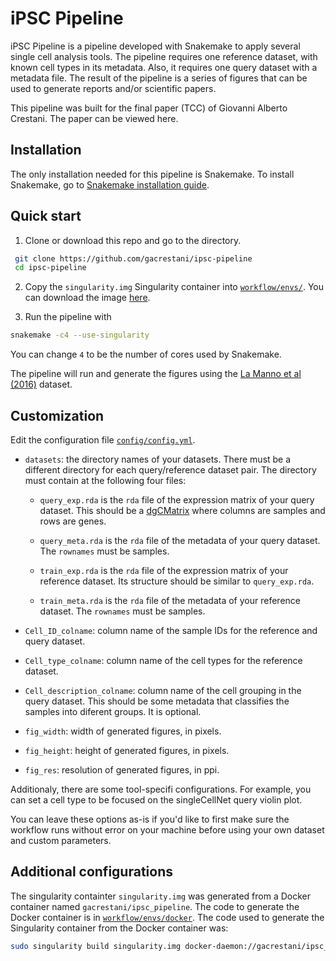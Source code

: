 # iPSC Pipeline

iPSC Pipeline is a pipeline developed with Snakemake to apply several single cell analysis tools. The pipeline requires one  reference dataset, with known cell types in its metadata. Also, it requires one query dataset with a metadata file. The result of the pipeline is a series of figures that can be used to generate reports and/or scientific papers.

This pipeline was built for the final paper (TCC) of Giovanni Alberto Crestani. The paper can be viewed here.

## Installation

The only installation needed for this pipeline is Snakemake. To install Snakemake, go to [Snakemake installation guide](https://snakemake.readthedocs.io/en/stable/getting_started/installation.html).

## Quick start

1. Clone or download this repo and go to the directory.

``` sh
 git clone https://github.com/gacrestani/ipsc-pipeline
 cd ipsc-pipeline
 ```

2. Copy the `singularity.img` Singularity container into [`workflow/envs/`](workflow/envs). You can download the image [here](https://www.dropbox.com/s/680doaawgn7avdb/singularity.img?dl=0).

3. Run the pipeline with
``` sh
snakemake -c4 --use-singularity
```
You can change `4` to be the number of cores used by Snakemake.

The pipeline will run and generate the figures using the [La Manno et al (2016)](https://pubmed.ncbi.nlm.nih.gov/27716510/) dataset.


## Customization

Edit the configuration file [`config/config.yml`](config/config.yml).

  - `datasets`: the directory names of your datasets. There must be a different directory for each query/reference dataset pair. The directory must contain at the following four files:

    - `query_exp.rda` is the `rda` file of the expression matrix of your query dataset. This should be a [dgCMatrix](https://cran.r-project.org/web/packages/Matrix/Matrix.pdf) where columns are samples and rows are genes.

    - `query_meta.rda` is the `rda` file of the metadata of your query dataset. The `rownames` must be samples.

    - `train_exp.rda` is the `rda` file of the expression matrix of your reference dataset. Its structure should be similar to `query_exp.rda`.

    - `train_meta.rda` is the `rda` file of the metadata of your reference dataset. The `rownames` must be samples.

  - `Cell_ID_colname`: column name of the sample IDs for the reference and query dataset.
  - `Cell_type_colname`: column name of the cell types for the reference dataset.
  - `Cell_description_colname`: column name of the cell grouping in the query dataset. This should be some metadata that classifies the samples into diferent groups. It is optional.
  - `fig_width`: width of generated figures, in pixels.
  - `fig_height`: height of generated figures, in pixels.
  - `fig_res`: resolution of generated figures, in ppi.

Additionaly, there are some tool-specifi configurations. For example, you can set a cell type to be focused on the singleCellNet query violin plot.

You can leave these options as-is if you'd like to first make sure the workflow runs without error on your machine before using your own dataset and custom parameters.

## Additional configurations

The singularity containter `singularity.img` was generated from a Docker container named `gacrestani/ipsc_pipeline`. The code to generate the Docker container is in [`workflow/envs/docker`](workflow/envs/docker). The code used to generate the Singularity container from the Docker container was:
```sh
sudo singularity build singularity.img docker-daemon://gacrestani/ipsc_pipeline:latest
```

